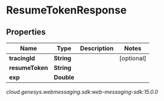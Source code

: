 # ResumeTokenResponse


## Properties

| Name | Type | Description | Notes |
| ------------ | ------------- | ------------- | ------------- |
| **tracingId** | **String** |  |  [optional] |
| **resumeToken** | **String** |  |  |
| **exp** | **Double** |  |  |




_cloud.genesys.webmessaging.sdk:web-messaging-sdk:15.0.0_
